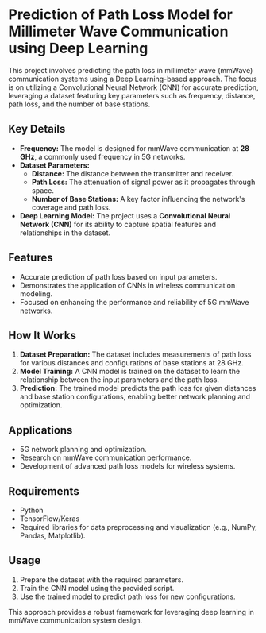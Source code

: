 # Prediction of Path Loss Model for Millimeter Wave Communication using Deep Learning

This project involves predicting the path loss in millimeter wave (mmWave) communication systems using a Deep Learning-based approach. The focus is on utilizing a Convolutional Neural Network (CNN) for accurate prediction, leveraging a dataset featuring key parameters such as frequency, distance, path loss, and the number of base stations.

## Key Details

- **Frequency:** The model is designed for mmWave communication at **28 GHz**, a commonly used frequency in 5G networks.
- **Dataset Parameters:**
  - **Distance:** The distance between the transmitter and receiver.
  - **Path Loss:** The attenuation of signal power as it propagates through space.
  - **Number of Base Stations:** A key factor influencing the network's coverage and path loss.
- **Deep Learning Model:** The project uses a **Convolutional Neural Network (CNN)** for its ability to capture spatial features and relationships in the dataset.

## Features

- Accurate prediction of path loss based on input parameters.
- Demonstrates the application of CNNs in wireless communication modeling.
- Focused on enhancing the performance and reliability of 5G mmWave networks.

## How It Works

1. **Dataset Preparation:** The dataset includes measurements of path loss for various distances and configurations of base stations at 28 GHz.
2. **Model Training:** A CNN model is trained on the dataset to learn the relationship between the input parameters and the path loss.
3. **Prediction:** The trained model predicts the path loss for given distances and base station configurations, enabling better network planning and optimization.

## Applications

- 5G network planning and optimization.
- Research on mmWave communication performance.
- Development of advanced path loss models for wireless systems.

## Requirements

- Python
- TensorFlow/Keras
- Required libraries for data preprocessing and visualization (e.g., NumPy, Pandas, Matplotlib).

## Usage

1. Prepare the dataset with the required parameters.
2. Train the CNN model using the provided script.
3. Use the trained model to predict path loss for new configurations.

This approach provides a robust framework for leveraging deep learning in mmWave communication system design.

